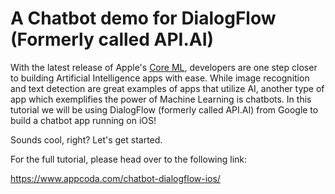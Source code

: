 # A Chatbot demo for DialogFlow (Formerly called API.AI)

With the latest release of Apple's [Core ML](https://www.appcoda.com/coreml-introduction/), developers are one step closer to building Artificial Intelligence apps with ease. While image recognition and text detection are great examples of apps that utilize AI, another type of app which exemplifies the power of Machine Learning is chatbots. In this tutorial we will be using DialogFlow (formerly called API.AI) from Google to build a chatbot app running on iOS!

Sounds cool, right? Let's get started.

For the full tutorial, please head over to the following link:

https://www.appcoda.com/chatbot-dialogflow-ios/
